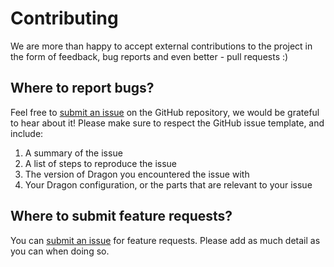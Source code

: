 # Contributing

We are more than happy to accept external contributions to the project in the form of feedback, bug reports and even better - pull requests :)


## Where to report bugs?

Feel free to [submit an issue](https://github.com/Dragon-Team/dragon-linux/issues/new) on
the GitHub repository, we would be grateful to hear about it! Please make sure
to respect the GitHub issue template, and include:

1. A summary of the issue
2. A list of steps to reproduce the issue
3. The version of Dragon you encountered the issue with
4. Your Dragon configuration, or the parts that are relevant to your issue

## Where to submit feature requests?

You can [submit an issue](https://github.com/Dragon-Team/dragon-linux/issues/new) for feature
requests. Please add as much detail as you can when doing so.
